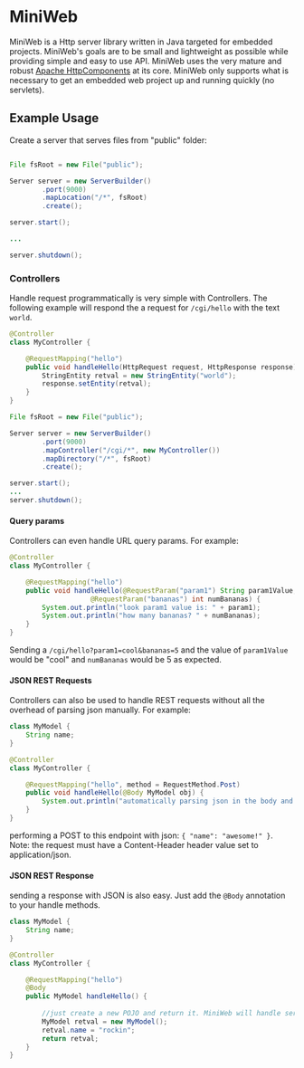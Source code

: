 MiniWeb
==========

MiniWeb is a Http server library written in Java targeted for embedded projects. MiniWeb's goals are to be small
and lightweight as possible while providing simple and easy to use API. MiniWeb uses the very mature and robust
[Apache HttpComponents](http://hc.apache.org) at its core. MiniWeb only supports what is necessary to get an
embedded web project up and running quickly (no servlets).


Example Usage
--------------
Create a server that serves files from "public" folder:

```java

File fsRoot = new File("public");

Server server = new ServerBuilder()
        .port(9000)
        .mapLocation("/*", fsRoot)
        .create();

server.start();

...

server.shutdown();

```

### Controllers
Handle request programmatically is very simple with Controllers. The following example will respond the a request for
`/cgi/hello` with the text `world`. 

```java
@Controller
class MyController {

    @RequestMapping("hello")
    public void handleHello(HttpRequest request, HttpResponse response) throws Exception {
        StringEntity retval = new StringEntity("world");
        response.setEntity(retval);
    }
}

File fsRoot = new File("public");

Server server = new ServerBuilder()
        .port(9000)
        .mapController("/cgi/*", new MyController())
        .mapDirectory("/*", fsRoot)
        .create();

server.start();
...
server.shutdown();
```

#### Query params
Controllers can even handle URL query params. For example:
```java
@Controller
class MyController {

    @RequestMapping("hello")
    public void handleHello(@RequestParam("param1") String param1Value,
                    @RequestParam("bananas") int numBananas) {
        System.out.println("look param1 value is: " + param1);
        System.out.println("how many bananas? " + numBananas);
    }
}
```
Sending a `/cgi/hello?param1=cool&bananas=5` and the value of `param1Value` would be "cool" and 
`numBananas` would be 5 as expected. 

#### JSON REST Requests
Controllers can also be used to handle REST requests without all the
overhead of parsing json manually. For example:
```java
class MyModel {
    String name;
}

@Controller
class MyController {

    @RequestMapping("hello", method = RequestMethod.Post)
    public void handleHello(@Body MyModel obj) {
        System.out.println("automatically parsing json in the body and creating a POJO: " + obj);
    }
}
```
performing a POST to this endpoint with json: `{ "name": "awesome!" }`. Note: the request must have a 
Content-Header header value set to application/json.

#### JSON REST Response
sending a response with JSON is also easy. Just add the `@Body` annotation to your handle methods.
```java
class MyModel {
    String name;
}

@Controller
class MyController {

    @RequestMapping("hello")
    @Body
    public MyModel handleHello() {
        
        //just create a new POJO and return it. MiniWeb will handle serializing it to JSON
        MyModel retval = new MyModel();
        retval.name = "rockin";
        return retval;
    }
}
```
